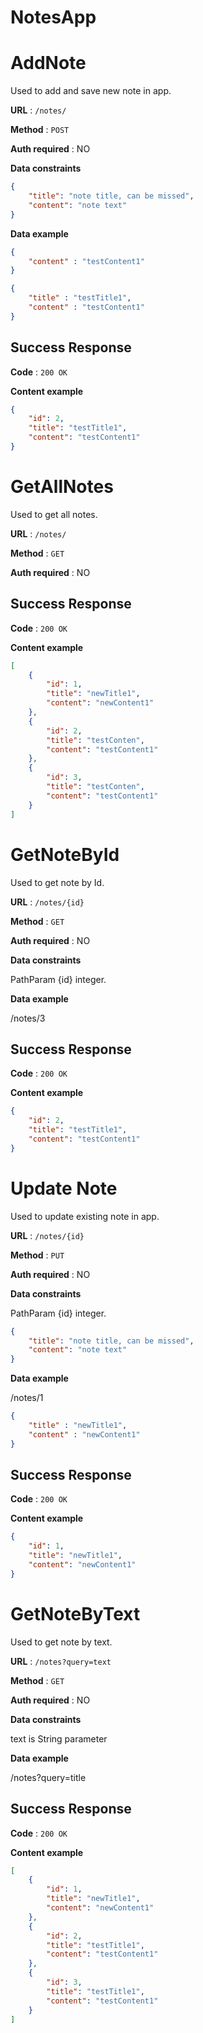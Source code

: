 # NotesApp

# AddNote

Used to add and save new note in app.

**URL** : `/notes/`

**Method** : `POST`

**Auth required** : NO

**Data constraints**

```json
{
    "title": "note title, can be missed",
    "content": "note text"
}
```

**Data example**

```json
{
    "content" : "testContent1"
}
```

```json
{
    "title" : "testTitle1",
    "content" : "testContent1"
}
```

## Success Response

**Code** : `200 OK`

**Content example**

```json
{
    "id": 2,
    "title": "testTitle1",
    "content": "testContent1"
}
```


# GetAllNotes

Used to get all notes.

**URL** : `/notes/`

**Method** : `GET`

**Auth required** : NO

## Success Response

**Code** : `200 OK`

**Content example**

```json
[
    {
        "id": 1,
        "title": "newTitle1",
        "content": "newContent1"
    },
    {
        "id": 2,
        "title": "testConten",
        "content": "testContent1"
    },
    {
        "id": 3,
        "title": "testConten",
        "content": "testContent1"
    }
]
```


# GetNoteById

Used to get note by Id.

**URL** : `/notes/{id}`

**Method** : `GET`

**Auth required** : NO

**Data constraints**

PathParam {id} integer.

**Data example**

/notes/3


## Success Response

**Code** : `200 OK`

**Content example**

```json
{
    "id": 2,
    "title": "testTitle1",
    "content": "testContent1"
}
```



# Update Note

Used to update existing note in app.

**URL** : `/notes/{id}`

**Method** : `PUT`

**Auth required** : NO

**Data constraints**

PathParam {id} integer.

```json
{
    "title": "note title, can be missed",
    "content": "note text"
}
```

**Data example**

/notes/1

```json
{
    "title" : "newTitle1",
    "content" : "newContent1"
}
```

## Success Response

**Code** : `200 OK`

**Content example**

```json
{
    "id": 1,
    "title": "newTitle1",
    "content": "newContent1"
}
```


# GetNoteByText

Used to get note by text.

**URL** : `/notes?query=text`

**Method** : `GET`

**Auth required** : NO

**Data constraints**

text is String parameter

**Data example**

/notes?query=title


## Success Response

**Code** : `200 OK`

**Content example**

```json
[
    {
        "id": 1,
        "title": "newTitle1",
        "content": "newContent1"
    },
    {
        "id": 2,
        "title": "testTitle1",
        "content": "testContent1"
    },
    {
        "id": 3,
        "title": "testTitle1",
        "content": "testContent1"
    }
]
```
